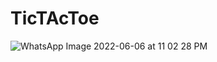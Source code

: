 # TicTAcToe
![WhatsApp Image 2022-06-06 at 11 02 28 PM](https://user-images.githubusercontent.com/63640474/172209646-9da0e068-d32d-4669-aadc-17c7569569b8.jpeg)
